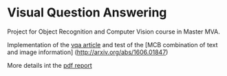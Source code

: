# Visual Question Answering

Project for Object Recognition and Computer Vision course in Master MVA. 

Implementation of the [vqa article](http://arxiv.org/abs/1505.00468) and test of the [MCB combination of text and image information] (http://arxiv.org/abs/1606.01847)

More details int the [pdf report](./report.pdf)
